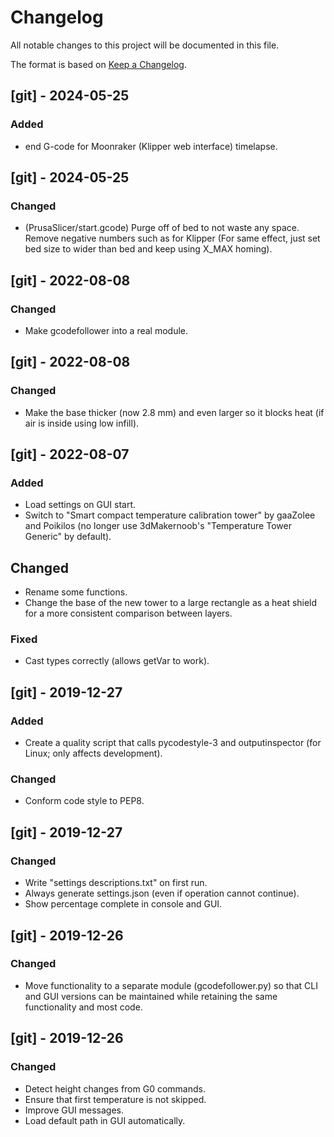# Changelog

All notable changes to this project will be documented in this file.

The format is based on [Keep a Changelog](https://keepachangelog.com/en/1.1.0/).

## [git] - 2024-05-25
### Added
- end G-code for Moonraker (Klipper web interface) timelapse.


## [git] - 2024-05-25
### Changed
- (PrusaSlicer/start.gcode) Purge off of bed to not waste any space. Remove negative numbers such as for Klipper (For same effect, just set bed size to wider than bed and keep using X_MAX homing).

## [git] - 2022-08-08
### Changed
- Make gcodefollower into a real module.


## [git] - 2022-08-08
### Changed
- Make the base thicker (now 2.8 mm) and even larger so it blocks heat (if air is inside using low infill).


## [git] - 2022-08-07
### Added
- Load settings on GUI start.
- Switch to "Smart compact temperature calibration tower" by gaaZolee and Poikilos (no longer use 3dMakernoob's "Temperature Tower Generic" by default).

## Changed
- Rename some functions.
- Change the base of the new tower to a large rectangle as a heat shield for a more consistent comparison between layers.

### Fixed
- Cast types correctly (allows getVar to work).


## [git] - 2019-12-27
### Added
- Create a quality script that calls pycodestyle-3 and outputinspector (for Linux; only affects development).

### Changed
- Conform code style to PEP8.


## [git] - 2019-12-27
### Changed
- Write "settings descriptions.txt" on first run.
- Always generate settings.json (even if operation cannot continue).
- Show percentage complete in console and GUI.


## [git] - 2019-12-26
### Changed
- Move functionality to a separate module (gcodefollower.py) so that CLI and GUI versions can be maintained while retaining the same functionality and most code.


## [git] - 2019-12-26
### Changed
- Detect height changes from G0 commands.
- Ensure that first temperature is not skipped.
- Improve GUI messages.
- Load default path in GUI automatically.
